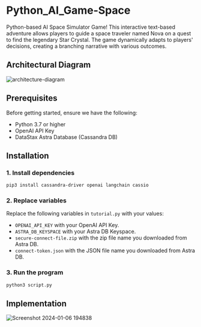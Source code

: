 # Python_AI_Game-Space 
    
Python-based AI Space Simulator Game! This interactive text-based adventure allows players to guide a space traveler named Nova on a quest to find the legendary Star Crystal. The game dynamically adapts to players' decisions, creating a branching narrative with various outcomes.


## Architectural Diagram 

![architecture-diagram](https://github.com/piyushsachdeva/Python-AI-Space-Exploration-Game/assets/40286378/41d13d17-6253-4f23-9f93-acb6153dbd07)

## Prerequisites

Before getting started, ensure we have the following:

- Python 3.7 or higher
- OpenAI API Key
- DataStax Astra Database (Cassandra DB)

## Installation

### 1. Install dependencies

```bash
pip3 install cassandra-driver openai langchain cassio
```

### 2. Replace variables

Replace the following variables in `tutorial.py` with your values:

- `OPENAI_API_KEY` with your OpenAI API Key.
- `ASTRA_DB_KEYSPACE` with your Astra DB Keyspace.
- `secure-connect-file.zip` with the zip file name you downloaded from Astra DB.
- `connect-token.json` with the JSON file name you downloaded from Astra DB.
   
### 3. Run the program

```bash
python3 script.py
```

## Implementation

![Screenshot 2024-01-06 194838](https://github.com/Pavan-1997/Python_AI_Game-Space/assets/32020205/888c16f8-400b-4f87-b94a-74412d73634c)
